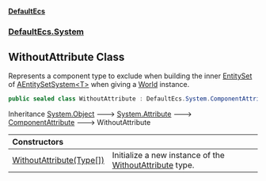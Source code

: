 #### [DefaultEcs](DefaultEcs.md 'DefaultEcs')
### [DefaultEcs.System](DefaultEcs.md#DefaultEcs_System 'DefaultEcs.System')
## WithoutAttribute Class
Represents a component type to exclude when building the inner [EntitySet](EntitySet.md 'DefaultEcs.EntitySet') of [AEntitySetSystem&lt;T&gt;](AEntitySetSystem_T_.md 'DefaultEcs.System.AEntitySetSystem&lt;T&gt;') when giving a [World](World.md 'DefaultEcs.World') instance.  
```csharp
public sealed class WithoutAttribute : DefaultEcs.System.ComponentAttribute
```

Inheritance [System.Object](https://docs.microsoft.com/en-us/dotnet/api/System.Object 'System.Object') &#129106; [System.Attribute](https://docs.microsoft.com/en-us/dotnet/api/System.Attribute 'System.Attribute') &#129106; [ComponentAttribute](ComponentAttribute.md 'DefaultEcs.System.ComponentAttribute') &#129106; WithoutAttribute  

| Constructors | |
| :--- | :--- |
| [WithoutAttribute(Type[])](WithoutAttribute_WithoutAttribute(Type__).md 'DefaultEcs.System.WithoutAttribute.WithoutAttribute(System.Type[])') | Initialize a new instance of the [WithoutAttribute](WithoutAttribute.md 'DefaultEcs.System.WithoutAttribute') type.<br/> |
